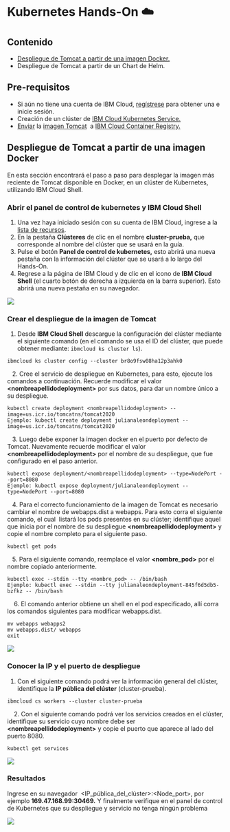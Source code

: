 # Kubernetes Hands-On ☁️

## Contenido

*   [Despliegue de Tomcat a partir de una imagen Docker.](#despliegue-de-tomcat-a-partir-de-una-imagen-docker)
*   Despliegue de Tomcat a partir de un Chart de Helm.

## Pre-requisitos

*   Si aún no tiene una cuenta de IBM Cloud, [regístrese](https://cloud.ibm.com/registration) para obtener una e inicie sesión.
*   Creación de un clúster de [IBM Cloud Kubernetes Service.](https://cloud.ibm.com/docs/containers?topic=containers-getting-started#clusters_gs)
*   [Enviar](https://docs.docker.com/engine/reference/commandline/push/) la [imagen Tomcat](https://hub.docker.com/_/tomcat)  a [IBM Cloud Container Registry.](https://cloud.ibm.com/docs/container-registry-cli-plugin?topic=container-registry-cli-plugin-containerregcli#bx_cr_image_list)

## Despliegue de Tomcat a partir de una imagen Docker 

En esta sección encontrará el paso a paso para desplegar la imagen más reciente de Tomcat disponible en Docker, en un clúster de Kubernetes, utilizando IBM Cloud Shell.

### **Abrir el panel de control de kubernetes** y **IBM Cloud Shell**

1.  Una vez haya iniciado sesión con su cuenta de IBM Cloud, ingrese a la [lista de recursos](https://cloud.ibm.com/resources).
2.  En la pestaña **Clústeres** de clic en el nombre **cluster-prueba,** que corresponde al nombre del clúster que se usará en la guía.
3.  Pulse el botón **Panel de control de kubernetes,** esto abrirá una nueva pestaña con la información del clúster que se usará a lo largo del Hands-On.
4.  Regrese a la página de IBM Cloud y de clic en el icono de **IBM Cloud Shell** (el cuarto botón de derecha a izquierda en la barra superior). Esto abrirá una nueva pestaña en su navegador.

![](https://user-images.githubusercontent.com/60897075/93118767-6348fe00-f686-11ea-935b-d632e7cacdc4.gif)

### Crear el despliegue de la imagen de Tomcat

1.  Desde **IBM Cloud Shell** descargue la configuración del clúster mediante el siguiente comando (en el comando se usa el ID del clúster, que puede obtener mediante: `ibmcloud ks cluster ls`).

```
ibmcloud ks cluster config --cluster br8o9fsw08ha12p3ahk0
```

   2. Cree el servicio de despliegue en Kubernetes, para esto, ejecute los comandos a continuación. Recuerde modificar el valor **\<nombreapellidodeployment>** por sus datos, para dar un nombre único a su despliegue.

```
kubectl create deployment <nombreapellidodeployment> --image=us.icr.io/tomcatns/tomcat2020
Ejemplo: kubectl create deployment julianaleondeployment --image=us.icr.io/tomcatns/tomcat2020
```

   3. Luego debe exponer la imagen docker en el puerto por defecto de Tomcat. Nuevamente recuerde modificar el valor **\<nombreapellidodeployment>** por el nombre de su despliegue, que fue configurado en el paso anterior.

```
kubectl expose deployment/<nombreapellidodeployment> --type=NodePort --port=8080
Ejemplo: kubectl expose deployment/julianaleondeployment --type=NodePort --port=8080
```

   4. Para el correcto funcionamiento de la imagen de Tomcat es necesario cambiar el nombre de webapps.dist a webapps. Para esto corra el siguiente comando, el cual  listará los pods presentes en su clúster; identifique aquel que inicia por el nombre de su despliegue **\<nombreapellidodeployment>** y copie el nombre completo para el siguiente paso.

```
kubectl get pods 
```

   5. Para el siguiente comando, reemplace el valor **\<nombre\_pod>** por el nombre copiado anteriormente.

```
kubectl exec --stdin --tty <nombre_pod> -- /bin/bash
Ejemplo: kubectl exec --stdin --tty julianaleondeployment-845f6d5db5-bzfkz -- /bin/bash
```

    6. El comando anterior obtiene un shell en el pod especificado, allí corra los comandos siguientes para modificar webapps.dist.

```
mv webapps webapps2
mv webapps.dist/ webapps
exit
```

![](https://user-images.githubusercontent.com/60897075/93119599-b53e5380-f687-11ea-9b6c-4623d5f447d8.png)

### Conocer la IP y el puerto de despliegue

1.  Con el siguiente comando podrá ver la información general del clúster, identifique la **IP pública del clúster** (cluster-prueba).

```
ibmcloud cs workers --cluster cluster-prueba
```

    2. Con el siguiente comando podrá ver los servicios creados en el clúster, identifique su servicio cuyo nombre debe ser **\<nombreapellidodeployment>** y copie el puerto que aparece al lado del puerto 8080.

```
kubectl get services
```

![](https://user-images.githubusercontent.com/60897075/93119916-3a296d00-f688-11ea-8594-feed4169e1ee.png)

### **Resultados**

Ingrese en su navegador  \<IP\_pública\_del\_clúster>:\<Node\_port>, por ejemplo **169.47.168.99:30469.** Y finalmente verifique en el panel de control de Kubernetes que su despliegue y servicio no tenga ningún problema

![](https://user-images.githubusercontent.com/60897075/93120026-5af1c280-f688-11ea-90b8-c73e58f3bc99.gif)
